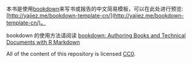 本书是使用[bookdown](https://bookdown.org/home/about.html)来写书或报告的中文简易模板，可以在此处进行预览: [http://yajiez.me/bookdown-template-cn/](http://yajiez.me/bookdown-template-cn/)。

bookdown 的使用方法请阅读 [bookdown: Authoring Books and Technical Documents with R Markdown](https://bookdown.org/yihui/bookdown/)

All of the content of this repository is licensed [CC0](https://creativecommons.org/publicdomain/zero/1.0/).


